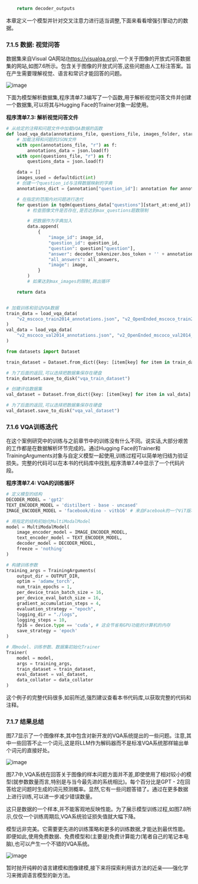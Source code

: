 ```python
    return decoder_outputs
```

本章定义一个模型并针对交叉注意力进行适当调整,下面来看看增强引擎动力的数据。
### 7.1.5 数据: 视觉问答
数据集来自Visual QA网站(https://visualqa.org),一个关于图像的开放式问答数据集的网站,如图7.6所示。包含关于图像的开放式问答,这些问题由人工标注答案。旨在产生需要理解视觉、语言和常识才能回答的问题。


![image](https://github.com/user-attachments/assets/5bbdae65-87ad-417d-b7cc-872772a4d815)


下面为模型解析数据集,程序清单7.3编写了一个函数,用于解析视觉问答文件并创建一个数据集,可以将其与Hugging Face的Trainer对象一起使用。

**程序清单7.3: 解析视觉问答文件**
```python
# 从给定的注释和问题文件中加载VQA数据的函数
def load_vqa_data(annotations_file, questions_file, images_folder, start_at = None, end_at = None, max_images = None, max_questions = None):
    # 加载注释和问题的JSON文件
    with open(annotations_file, "r") as f:
        annotations_data = json.load(f)
    with open(questions_file, "r") as f:
        questions_data = json.load(f)

    data = []
    images_used = defaultdict(int)
    # 创建一个question_id与注释数据映射的字典
    annotations_dict = {annotation["question_id"]: annotation for annotation in annotations_data["annotations"]}

    # 在指定的范围内对问题进行迭代
    for question in tqdm(questions_data["questions"][start_at:end_at]):
        # 检查图像文件是否存在,是否达到max_questions题数限制

        # 把数据作为字典加入
        data.append(
            {
                "image_id": image_id,
                "question_id": question_id,
                "question": question["question"],
                "answer": decoder_tokenizer.bos_token + '' + annotation["multiple_choice_answer"] + decoder_tokenizer.eos_token,
                "all_answers": all_answers,
                "image": image,
            }
        )
        # 如果达到max_images的限制,跳出循环

    return data


# 加载训练和验证VQA数据
train_data = load_vqa_data(
    "v2_mscoco_train2014_annotations.json", "v2_OpenEnded_mscoco_train2014_questions.json", "train2014",
)
val_data = load_vqa_data(
    "v2_mscoco_val2014_annotations.json", "v2_OpenEnded_mscoco_val2014_questions.json", "val2014"
)

from datasets import Dataset

train_dataset = Dataset.from_dict({key: [item[key] for item in train_data] for key in train_data[0].keys()})

# 为了后面的返回,可以选择把数据集保存在硬盘
train_dataset.save_to_disk("vqa_train_dataset")

# 创建评估数据集
val_dataset = Dataset.from_dict({key: [item[key] for item in val_data] for key in val_data[0].keys()})

# 为了后面的返回,可以选择把数据集保存在硬盘
val_dataset.save_to_disk("vqa_val_dataset")
```
### 7.1.6 VQA训练迭代
在这个案例研究中的训练与之前章节中的训练没有什么不同。说实话,大部分艰苦的工作都是在数据解析环节完成的。通过Hugging Face的Trainer和TrainingArguments对象与自定义模型一起使用,训练过程可以简单地归结为验证损失。完整的代码可以在本书的代码库中找到,程序清单7.4中显示了一个代码片段。


**程序清单7.4: VQA的训练循环**
```python
# 定义模型的结构
DECODER_MODEL = 'gpt2'
TEXT_ENCODER_MODEL = 'distilbert - base - uncased'
IMAGE_ENCODER_MODEL = 'facebook/dino - vitb16' # 来自Facebook的一个ViT版本

# 用指定的结构初始化MultiModalModel
model = MultiModalModel(
    image_encoder_model = IMAGE_ENCODER_MODEL,
    text_encoder_model = TEXT_ENCODER_MODEL,
    decoder_model = DECODER_MODEL,
    freeze = 'nothing'
)

# 构建训练参数
training_args = TrainingArguments(
    output_dir = OUTPUT_DIR,
    optim = 'adamw_torch',
    num_train_epochs = 1,
    per_device_train_batch_size = 16,
    per_device_eval_batch_size = 16,
    gradient_accumulation_steps = 4,
    evaluation_strategy = "epoch",
    logging_dir = "./logs",
    logging_steps = 10,
    fp16 = device.type == 'cuda', # 这会节省有GPU功能的计算机的内存
    save_strategy = 'epoch'
)

# 用model、训练参数、数据集初始化Trainer
Trainer(
    model = model,
    args = training_args,
    train_dataset = train_dataset,
    eval_dataset = val_dataset,
    data_collator = data_collator
)
```
这个例子的完整代码很多,如前所述,强烈建议查看本书代码库,以获取完整的代码和注释。
### 7.1.7 结果总结
图7.7显示了一个图像样本,其中包含对新开发的VQA系统提出的一些问题。注意,其中一些回答不止一个词元,这是将LLM作为解码器而不是标准VQA系统那样输出单个词元的直接好处。


![image](https://github.com/user-attachments/assets/e23ad1c5-3633-4855-93e9-ddc59fd9962f)



图7.7中,VQA系统在回答关于图像的样本问题方面并不差,即使使用了相对较小的模型(就参数数量而言,特别是与当今最先进的系统相比)。每个百分比是GPT - 2在回答给定问题时生成的词元预测概率。显然,它有一些问题答错了。通过在更多数据上进行训练,可以进一步减少错误数量。

这只是数据的一个样本,并不能客观地反映性能。为了展示模型训练过程,如图7.8所示,仅仅一个训练周期后,VQA系统验证损失值就大幅下降。

模型远非完美。它需要更先进的训练策略和更多的训练数据,才能达到最优性能。即便如此,使用免费数据、免费模型和(主要是)免费计算能力(笔者自己的笔记本电脑),也可以产生一个不错的VQA系统。


![image](https://github.com/user-attachments/assets/143e4004-15b5-4f94-a96d-987f087efdce)


暂时抛开纯粹的语言建模和图像建模,接下来将探索利用该方法的近亲——强化学习来微调语言模型的新方法。
